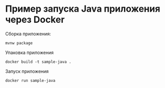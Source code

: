# Пример запуска Java приложения через Docker

Сборка приложения:

```
mvnw package
``` 

Упаковка приложения

```
docker build -t sample-java .
```

Запуск приложения

```
docker run sample-java
```